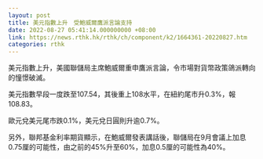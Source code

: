 ```yaml
---
layout: post
title: 美元指數上升　受鮑威爾鷹派言論支持
date: 2022-08-27 05:41:14.000000000 +08:00
link: https://news.rthk.hk/rthk/ch/component/k2/1664361-20220827.htm
categories: rthk
---
```


美元指數上升，美國聯儲局主席鮑威爾重申鷹派言論，令市場對貨幣政策鴿派轉向的憧憬破滅。

美元指數早段一度跌至107.54，其後重上108水平，在紐約尾市升0.3%，報108.83。

歐元兌美元尾市跌0.1%，美元兌日圓則升逾0.7%。

另外，聯邦基金利率期貨顯示，在鮑威爾發表講話後，聯儲局在9月會議上加息0.75厘的可能性，由之前的45%升至60%，加息0.5厘的可能性為40%。
